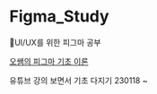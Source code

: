 # Figma_Study
🎨UI/UX를 위한 피그마 공부


[오쌤의 피그마 기초 이론](https://www.youtube.com/watch?v=LsCsGL7X8aE&list=PLdwQP35_Nz9eMN9K82jNFBJ4xqJUMoXm8)

유튜브 강의 보면서 기초 다지기 230118 ~

